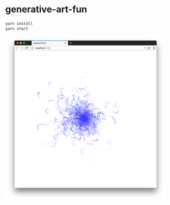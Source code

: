 # generative-art-fun

```
yarn install
yarn start
```

![What it looks like](./assets/screenshot.png)
